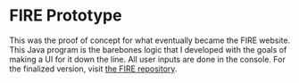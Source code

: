 # FIRE Prototype
This was the proof of concept for what eventually became the FIRE website.
This Java program is the barebones logic that I developed with the goals of making a UI for it down the line. All user inputs are done in the console. For the finalized version, visit [the FIRE repository](https://github.com/votommy/FIRE).
